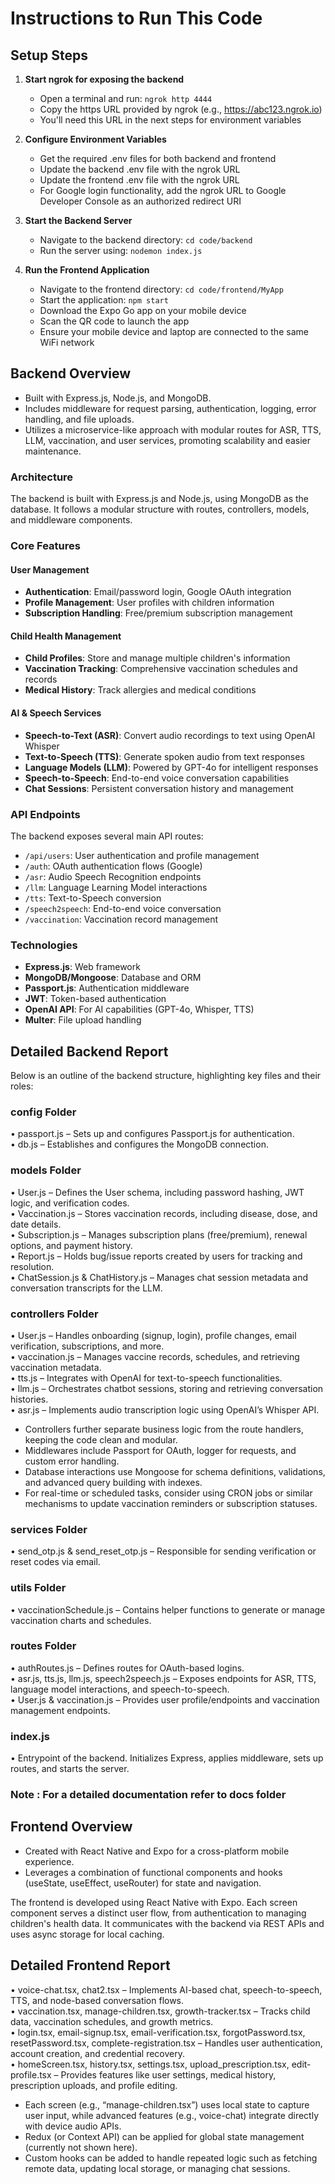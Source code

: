 # Instructions to Run This Code

## Setup Steps

1) **Start ngrok for exposing the backend**
   - Open a terminal and run: `ngrok http 4444`
   - Copy the https URL provided by ngrok (e.g., https://abc123.ngrok.io)
   - You'll need this URL in the next steps for environment variables

2) **Configure Environment Variables**
   - Get the required .env files for both backend and frontend
   - Update the backend .env file with the ngrok URL
   - Update the frontend .env file with the ngrok URL
   - For Google login functionality, add the ngrok URL to Google Developer Console as an authorized redirect URI

3) **Start the Backend Server**
   - Navigate to the backend directory: `cd code/backend`
   - Run the server using: `nodemon index.js`

4) **Run the Frontend Application**
   - Navigate to the frontend directory: `cd code/frontend/MyApp`
   - Start the application: `npm start`
   - Download the Expo Go app on your mobile device
   - Scan the QR code to launch the app
   - Ensure your mobile device and laptop are connected to the same WiFi network

## Backend Overview
- Built with Express.js, Node.js, and MongoDB.
- Includes middleware for request parsing, authentication, logging, error handling, and file uploads.
- Utilizes a microservice-like approach with modular routes for ASR, TTS, LLM, vaccination, and user services, promoting scalability and easier maintenance.

### Architecture
The backend is built with Express.js and Node.js, using MongoDB as the database. It follows a modular structure with routes, controllers, models, and middleware components.

### Core Features

#### User Management
- **Authentication**: Email/password login, Google OAuth integration
- **Profile Management**: User profiles with children information
- **Subscription Handling**: Free/premium subscription management

#### Child Health Management
- **Child Profiles**: Store and manage multiple children's information
- **Vaccination Tracking**: Comprehensive vaccination schedules and records
- **Medical History**: Track allergies and medical conditions

#### AI & Speech Services
- **Speech-to-Text (ASR)**: Convert audio recordings to text using OpenAI Whisper
- **Text-to-Speech (TTS)**: Generate spoken audio from text responses
- **Language Models (LLM)**: Powered by GPT-4o for intelligent responses
- **Speech-to-Speech**: End-to-end voice conversation capabilities
- **Chat Sessions**: Persistent conversation history and management

### API Endpoints

The backend exposes several main API routes:
- `/api/users`: User authentication and profile management
- `/auth`: OAuth authentication flows (Google)
- `/asr`: Audio Speech Recognition endpoints
- `/llm`: Language Learning Model interactions
- `/tts`: Text-to-Speech conversion
- `/speech2speech`: End-to-end voice conversation
- `/vaccination`: Vaccination record management

### Technologies
- **Express.js**: Web framework
- **MongoDB/Mongoose**: Database and ORM
- **Passport.js**: Authentication middleware
- **JWT**: Token-based authentication
- **OpenAI API**: For AI capabilities (GPT-4o, Whisper, TTS)
- **Multer**: File upload handling

## Detailed Backend Report

Below is an outline of the backend structure, highlighting key files and their roles:

### config Folder
• passport.js – Sets up and configures Passport.js for authentication.  
• db.js – Establishes and configures the MongoDB connection.

### models Folder
• User.js – Defines the User schema, including password hashing, JWT logic, and verification codes.  
• Vaccination.js – Stores vaccination records, including disease, dose, and date details.  
• Subscription.js – Manages subscription plans (free/premium), renewal options, and payment history.  
• Report.js – Holds bug/issue reports created by users for tracking and resolution.  
• ChatSession.js & ChatHistory.js – Manages chat session metadata and conversation transcripts for the LLM.

### controllers Folder
• User.js – Handles onboarding (signup, login), profile changes, email verification, subscriptions, and more.  
• vaccination.js – Manages vaccine records, schedules, and retrieving vaccination metadata.  
• tts.js – Integrates with OpenAI for text-to-speech functionalities.  
• llm.js – Orchestrates chatbot sessions, storing and retrieving conversation histories.  
• asr.js – Implements audio transcription logic using OpenAI’s Whisper API.

- Controllers further separate business logic from the route handlers, keeping the code clean and modular.  
- Middlewares include Passport for OAuth, logger for requests, and custom error handling.  
- Database interactions use Mongoose for schema definitions, validations, and advanced query building with indexes.  
- For real-time or scheduled tasks, consider using CRON jobs or similar mechanisms to update vaccination reminders or subscription statuses.

### services Folder
• send_otp.js & send_reset_otp.js – Responsible for sending verification or reset codes via email.

### utils Folder
• vaccinationSchedule.js – Contains helper functions to generate or manage vaccination charts and schedules.

### routes Folder
• authRoutes.js – Defines routes for OAuth-based logins.  
• asr.js, tts.js, llm.js, speech2speech.js – Exposes endpoints for ASR, TTS, language model interactions, and speech-to-speech.  
• User.js & vaccination.js – Provides user profile/endpoints and vaccination management endpoints.

### index.js
• Entrypoint of the backend. Initializes Express, applies middleware, sets up routes, and starts the server.


### Note : For a detailed documentation refer to docs folder

## Frontend Overview
- Created with React Native and Expo for a cross-platform mobile experience.
- Leverages a combination of functional components and hooks (useState, useEffect, useRouter) for state and navigation.

The frontend is developed using React Native with Expo. Each screen component serves a distinct user flow, from authentication to managing children's health data. It communicates with the backend via REST APIs and uses async storage for local caching.

## Detailed Frontend Report
• voice-chat.tsx, chat2.tsx – Implements AI-based chat, speech-to-speech, TTS, and node-based conversation flows.  
• vaccination.tsx, manage-children.tsx, growth-tracker.tsx – Tracks child data, vaccination schedules, and growth metrics.  
• login.tsx, email-signup.tsx, email-verification.tsx, forgotPassword.tsx, resetPassword.tsx, complete-registration.tsx – Handles user authentication, account creation, and credential recovery.  
• homeScreen.tsx, history.tsx, settings.tsx, upload_prescription.tsx, edit-profile.tsx – Provides features like user settings, medical history, prescription uploads, and profile editing.

- Each screen (e.g., “manage-children.tsx”) uses local state to capture user input, while advanced features (e.g., voice-chat) integrate directly with device audio APIs.  
- Redux (or Context API) can be applied for global state management (currently not shown here).  
- Custom hooks can be added to handle repeated logic such as fetching remote data, updating local storage, or managing chat sessions.

